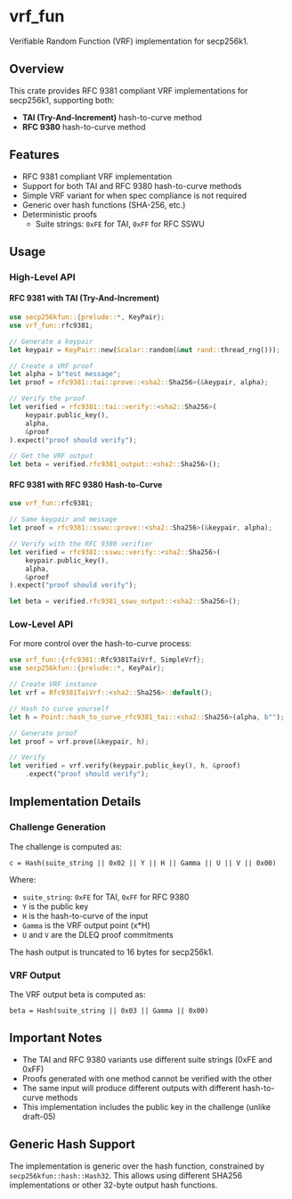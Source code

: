 # vrf_fun

Verifiable Random Function (VRF) implementation for secp256k1.

## Overview

This crate provides RFC 9381 compliant VRF implementations for secp256k1, supporting both:
- **TAI (Try-And-Increment)** hash-to-curve method
- **RFC 9380** hash-to-curve method

## Features

- RFC 9381 compliant VRF implementation
- Support for both TAI and RFC 9380 hash-to-curve methods
- Simple VRF variant for when spec compliance is not required
- Generic over hash functions (SHA-256, etc.)
- Deterministic proofs
  - Suite strings: `0xFE` for TAI, `0xFF` for RFC SSWU
  
## Usage

### High-Level API

#### RFC 9381 with TAI (Try-And-Increment)

```rust
use secp256kfun::{prelude::*, KeyPair};
use vrf_fun::rfc9381;

// Generate a keypair
let keypair = KeyPair::new(Scalar::random(&mut rand::thread_rng()));

// Create a VRF proof
let alpha = b"test message";
let proof = rfc9381::tai::prove::<sha2::Sha256>(&keypair, alpha);

// Verify the proof
let verified = rfc9381::tai::verify::<sha2::Sha256>(
    keypair.public_key(), 
    alpha, 
    &proof
).expect("proof should verify");

// Get the VRF output
let beta = verified.rfc9381_output::<sha2::Sha256>();
```

#### RFC 9381 with RFC 9380 Hash-to-Curve

```rust
use vrf_fun::rfc9381;

// Same keypair and message
let proof = rfc9381::sswu::prove::<sha2::Sha256>(&keypair, alpha);

// Verify with the RFC 9380 verifier
let verified = rfc9381::sswu::verify::<sha2::Sha256>(
    keypair.public_key(), 
    alpha, 
    &proof
).expect("proof should verify");

let beta = verified.rfc9381_sswu_output::<sha2::Sha256>();
```

### Low-Level API

For more control over the hash-to-curve process:

```rust
use vrf_fun::{rfc9381::Rfc9381TaiVrf, SimpleVrf};
use secp256kfun::{prelude::*, KeyPair};

// Create VRF instance
let vrf = Rfc9381TaiVrf::<sha2::Sha256>::default();

// Hash to curve yourself
let h = Point::hash_to_curve_rfc9381_tai::<sha2::Sha256>(alpha, b"");

// Generate proof
let proof = vrf.prove(&keypair, h);

// Verify
let verified = vrf.verify(keypair.public_key(), h, &proof)
    .expect("proof should verify");
```

## Implementation Details

### Challenge Generation

The challenge is computed as:
```
c = Hash(suite_string || 0x02 || Y || H || Gamma || U || V || 0x00)
```

Where:
- `suite_string`: `0xFE` for TAI, `0xFF` for RFC 9380
- `Y` is the public key
- `H` is the hash-to-curve of the input
- `Gamma` is the VRF output point (x*H)
- `U` and `V` are the DLEQ proof commitments

The hash output is truncated to 16 bytes for secp256k1.

### VRF Output

The VRF output beta is computed as:
```
beta = Hash(suite_string || 0x03 || Gamma || 0x00)
```

## Important Notes

- The TAI and RFC 9380 variants use different suite strings (0xFE and 0xFF)
- Proofs generated with one method cannot be verified with the other
- The same input will produce different outputs with different hash-to-curve methods
- This implementation includes the public key in the challenge (unlike draft-05)

## Generic Hash Support

The implementation is generic over the hash function, constrained by `secp256kfun::hash::Hash32`. This allows using different SHA256 implementations or other 32-byte output hash functions.
